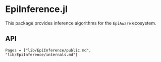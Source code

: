 # EpiInference.jl

This package provides inference algorithms for the `EpiAware` ecosystem.

## API

```@contents
Pages = ["lib/EpiInference/public.md", "lib/EpiInference/internals.md"]
```
